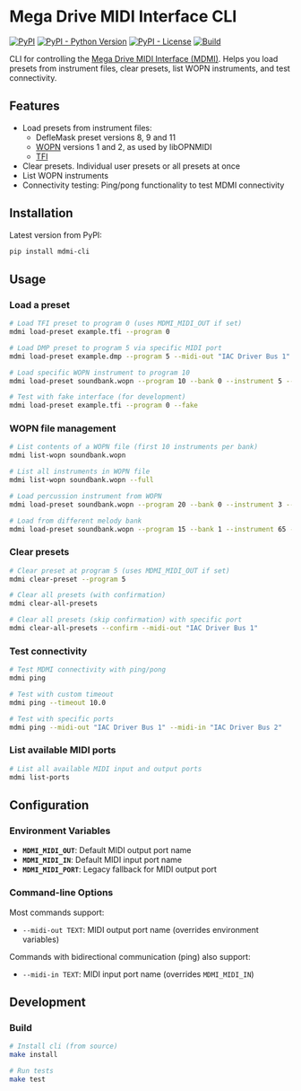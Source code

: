 # Mega Drive MIDI Interface CLI

[![PyPI](https://img.shields.io/pypi/v/mdmi-cli)](https://pypi.org/project/mdmi-cli/)
[![PyPI - Python Version](https://img.shields.io/pypi/pyversions/mdmi-cli)](https://pypi.org/project/mdmi-cli/)
[![PyPI - License](https://img.shields.io/pypi/l/mdmi-cli)](https://github.com/rhargreaves/mdmi-cli/blob/main/LICENSE)
[![Build](https://github.com/rhargreaves/mdmi-cli/actions/workflows/build.yml/badge.svg)](https://github.com/rhargreaves/mdmi-cli/actions/workflows/build.yml)

CLI for controlling the [Mega Drive MIDI Interface (MDMI)](https://github.com/rhargreaves/mega-drive-midi-interface). Helps you load presets from instrument files, clear presets, list WOPN instruments, and test connectivity.

## Features

* Load presets from instrument files:
    * DefleMask preset versions 8, 9 and 11
    * [WOPN](https://github.com/Wohlstand/libOPNMIDI/blob/master/fm_banks/wopn%20specification.txt) versions 1 and 2, as used by libOPNMIDI
    * [TFI](https://vgmrips.net/wiki/TFI_File_Format)
* Clear presets. Individual user presets or all presets at once
* List WOPN instruments
* Connectivity testing: Ping/pong functionality to test MDMI connectivity

## Installation

Latest version from PyPI:

```bash
pip install mdmi-cli
```

## Usage

### Load a preset

```bash
# Load TFI preset to program 0 (uses MDMI_MIDI_OUT if set)
mdmi load-preset example.tfi --program 0

# Load DMP preset to program 5 via specific MIDI port
mdmi load-preset example.dmp --program 5 --midi-out "IAC Driver Bus 1"

# Load specific WOPN instrument to program 10
mdmi load-preset soundbank.wopn --program 10 --bank 0 --instrument 5 --bank-type melody

# Test with fake interface (for development)
mdmi load-preset example.tfi --program 0 --fake
```

### WOPN file management

```bash
# List contents of a WOPN file (first 10 instruments per bank)
mdmi list-wopn soundbank.wopn

# List all instruments in WOPN file
mdmi list-wopn soundbank.wopn --full

# Load percussion instrument from WOPN
mdmi load-preset soundbank.wopn --program 20 --bank 0 --instrument 3 --bank-type percussion

# Load from different melody bank
mdmi load-preset soundbank.wopn --program 15 --bank 1 --instrument 65 --bank-type melody
```

### Clear presets

```bash
# Clear preset at program 5 (uses MDMI_MIDI_OUT if set)
mdmi clear-preset --program 5

# Clear all presets (with confirmation)
mdmi clear-all-presets

# Clear all presets (skip confirmation) with specific port
mdmi clear-all-presets --confirm --midi-out "IAC Driver Bus 1"
```

### Test connectivity

```bash
# Test MDMI connectivity with ping/pong
mdmi ping

# Test with custom timeout
mdmi ping --timeout 10.0

# Test with specific ports
mdmi ping --midi-out "IAC Driver Bus 1" --midi-in "IAC Driver Bus 2"
```

### List available MIDI ports

```bash
# List all available MIDI input and output ports
mdmi list-ports
```

## Configuration

### Environment Variables

- **`MDMI_MIDI_OUT`**: Default MIDI output port name
- **`MDMI_MIDI_IN`**: Default MIDI input port name
- **`MDMI_MIDI_PORT`**: Legacy fallback for MIDI output port

### Command-line Options

Most commands support:
- `--midi-out TEXT`: MIDI output port name (overrides environment variables)

Commands with bidirectional communication (ping) also support:
- `--midi-in TEXT`: MIDI input port name (overrides `MDMI_MIDI_IN`)

## Development

### Build

```bash
# Install cli (from source)
make install

# Run tests
make test
```
